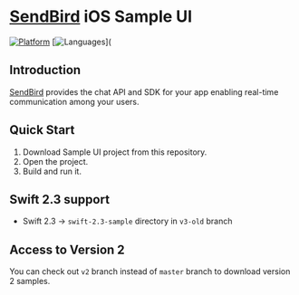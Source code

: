# [SendBird](https://sendbird.com) iOS Sample UI
[![Platform](https://img.shields.io/badge/platform-iOS-orange.svg)](https://cocoapods.org/pods/SendBirdSDK)
[![Languages](https://img.shields.io/badge/language-Objective--C%20%7C%20Swift-orange.svg)](

## Introduction

[SendBird](https://sendbird.com) provides the chat API and SDK for your app enabling real-time communication
among your users. 

## Quick Start

1. Download Sample UI project from this repository.
2. Open the project.
3. Build and run it.

## Swift 2.3 support

* Swift 2.3 -> `swift-2.3-sample` directory in `v3-old` branch

## Access to Version 2

You can check out `v2` branch instead of `master` branch to download version 2 samples.
